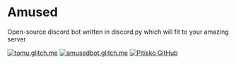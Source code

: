 # Amused
Open-source discord bot written in discord.py which will fit to your amazing server

<a href="http://tomu.glitch.me/"> <img src="https://img.shields.io/static/v1?label=Web&message=tomu.glitch.me&color=f6fd85&style=venrav" alt="tomu.glitch.me"></a> 
<a href="http://amusedbot.glitch.me/webpage.html"> <img src="https://img.shields.io/static/v1?label=Web&message=amusedbot.glitch.me&color=6364b4&style=venrav" alt="amusedbot.glitch.me"></a> 
<a href="https://github.com/Pitisko"> <img src="https://img.shields.io/github/followers/pitisko.svg?color=474747&style=venrav&label=GitHub&logo=github" alt="Pitisko GitHub"></a> 
